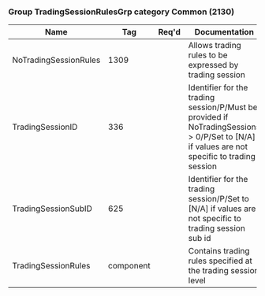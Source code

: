 ### Group TradingSessionRulesGrp category Common (2130)

| Name                  | Tag       | Req'd | Documentation                                                                                                                               |
|-----------------------|-----------|----------|-------------------------------------------------------------------------------------------------------------------------------|
| NoTradingSessionRules | 1309      |       | Allows trading rules to be expressed by trading session                                                                                     |
| TradingSessionID      | 336       |       | Identifier for the trading session/P/Must be provided if NoTradingSessions > 0/P/Set to [N/A] if values are not specific to trading session |
| TradingSessionSubID   | 625       |       | Identifier for the trading session/P/Set to [N/A] if values are not specific to trading session sub id                                      |
| TradingSessionRules   | component |       | Contains trading rules specified at the trading session level                                                                               |

